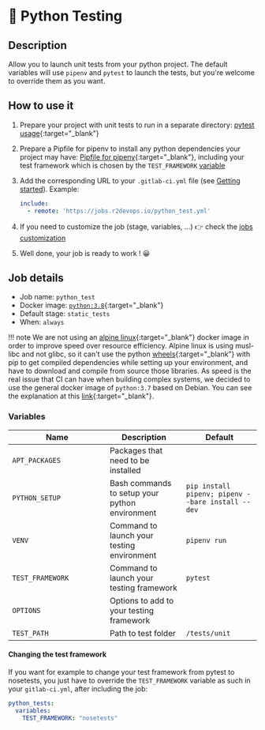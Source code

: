 # 🐍 Python Testing

## Description

Allow you to launch unit tests from your python project. The default variables will use `pipenv` and `pytest` to launch the tests, but you're welcome to override them as you want.

## How to use it

1. Prepare your project with unit tests to run in a separate directory: [pytest usage](https://docs.pytest.org/en/2.8.7/usage.html){:target="_blank"}
2. Prepare a Pipfile for pipenv to install any python dependencies your project may have: [Pipfile for pipenv](https://pipenv-fork.readthedocs.io/en/latest/basics.html){:target="_blank"}, including your test framework which is chosen by the `TEST_FRAMEWORK` [variable](#variables)
3. Add the corresponding URL to your `.gitlab-ci.yml` file (see [Getting
   started](/use-the-hub/)). Example:

    ```yaml
    include:
      - remote: 'https://jobs.r2devops.io/python_test.yml'
    ```

4. If you need to customize the job (stage, variables, ...) 👉 check the [jobs
   customization](/use-the-hub/#jobs-customization)
5. Well done, your job is ready to work ! 😀

## Job details

* Job name: `python_test`
* Docker image:
[`python:3.8`](https://hub.docker.com/r/_/python){:target="_blank"}
* Default stage: `static_tests`
* When: `always`

!!! note
    We are not using an [alpine linux](https://alpinelinux.org/){:target="_blank"} docker image in order to improve speed over resource efficiency. Alpine linux is using musl-libc and not glibc, so it can't use the python [wheels](https://pythonwheels.com/){:target="_blank"} with pip to get compiled dependencies while setting up your environment, and have to download and compile from source those libraries. As speed is the real issue that CI can have when building complex systems, we decided to use the general docker image of `python:3.7` based on Debian. You can see the explanation at this [link](https://pythonspeed.com/articles/alpine-docker-python/#:~:text=Don't%20use%20Alpine%20Linux,choosing%20a%20good%20base%20image){:target="_blank"}.

### Variables

| Name | Description | Default |
| ---- | ----------- | ------- |
| `APT_PACKAGES` <img width=450/> | Packages that need to be installed | ` ` |
| `PYTHON_SETUP` | Bash commands to setup your python environment | `pip install pipenv; pipenv --bare install --dev` |
| `VENV` | Command to launch your testing environment | `pipenv run` |
| `TEST_FRAMEWORK` | Command to launch your testing framework | `pytest` |
| `OPTIONS` | Options to add to your testing framework | ` ` |
| `TEST_PATH` | Path to test folder | `/tests/unit` |

#### Changing the test framework

If you want for example to change your test framework from pytest to nosetests, you just have to override the `TEST_FRAMEWORK` variable as such in your `gitlab-ci.yml`, after including the job:

```yaml
python_tests:
  variables:
    TEST_FRAMEWORK: "nosetests"
```
